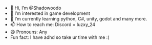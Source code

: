 - 👋 Hi, I’m @Shadowoodo
- 👀 I’m interested in game development
- 🌱 I’m currently learning python, C#, unity, godot and many more.
- 📫 How to reach me: Discord = luzxy_24
- 😄 Pronouns: Any
- Fun fact: I have adhd so take ur time with me :(
<!---
Shadowoodo/Shadowoodo is a ✨ special ✨ repository because its `README.md` (this file) appears on your GitHub profile.
You can click the Preview link to take a look at your changes.
--->
